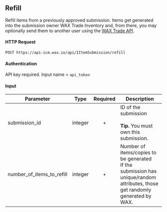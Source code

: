 ## Refill

Refill items from a previously approved submission. Items get generated into the submission owner WAX Trade Inventory and, from there, you may optionally send them to another user using the [WAX Trade API](https://github.com/OPSkins/trade-opskins-api).

#### HTTP Request

`POST https://api-icm.wax.io/api/IItemSubmission/refill`

#### Authentication

API key required. Input name = `api_token`

#### Input

| Parameter | Type | Required | Description |
| - | - | :-: | - |
| submission_id| integer| + | ID of the submission <br><br>**Tip.** You must own this submission. |
| number_of_items_to_refill| integer| + | Number of items/copies to be generated<br>If the submission has unique/random attributes, those get randomly generated by WAX. |
